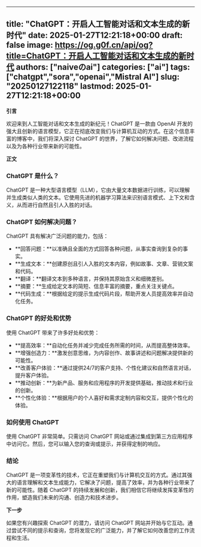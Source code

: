 
---
title: "ChatGPT：开启人工智能对话和文本生成的新时代"
date: 2025-01-27T12:21:18+00:00
draft: false
image: https://og.g0f.cn/api/og?title=ChatGPT：开启人工智能对话和文本生成的新时代
authors: ["naiveのai"]
categories: ["ai"]
tags: ["chatgpt","sora","openai","Mistral AI"]
slug: "20250127122118"
lastmod: 2025-01-27T12:21:18+00:00
---
**引言**

欢迎来到人工智能对话和文本生成的新纪元！ChatGPT 是一款由 OpenAI 开发的强大且创新的语言模型，它正在彻底改变我们与计算机互动的方式。在这个信息丰富的博客中，我们将深入探讨 ChatGPT 的世界，了解它如何解决问题、改进流程以及为各种行业带来新的可能性。

**正文**

### ChatGPT 是什么？

ChatGPT 是一种大型语言模型（LLM），它由大量文本数据进行训练，可以理解并生成类似人类的文本。它使用先进的机器学习算法来识别语言模式、上下文和含义，从而进行自然且引人入胜的对话。

### ChatGPT 如何解决问题？

ChatGPT 具有解决广泛问题的能力，包括：

- **回答问题：**以准确且全面的方式回答各种问题，从事实查询到复杂的事实。
- **生成文本：**创建原创且引人入胜的文本内容，例如故事、文章、营销文案和代码。
- **翻译：**翻译文本到多种语言，并保持其原始含义和细微差别。
- **摘要：**生成给定文本的简短、信息丰富的摘要，重点关注关键点。
- **代码生成：**根据给定的提示生成代码片段，帮助开发人员提高效率并自动化任务。

### ChatGPT 的好处和优势

使用 ChatGPT 带来了许多好处和优势：

- **提高效率：**自动化任务并减少完成任务所需的时间，从而提高整体效率。
- **增强创造力：**激发创意思维，为内容创作、故事讲述和问题解决提供新的可能性。
- **改善客户体验：**通过提供24/7的客户支持、个性化建议和自然语言对话，提升客户体验。
- **推动创新：**为新产品、服务和应用程序的开发提供基础，推动技术和行业的创新。
- **个性化体验：**根据用户的个人喜好和需求定制内容和交互，提供个性化的体验。

### 如何使用 ChatGPT

使用 ChatGPT 非常简单。只需访问 ChatGPT 网站或通过集成到第三方应用程序中访问它。然后，您可以输入您的查询或提示，并获得定制的响应。

### 结论

ChatGPT 是一项变革性的技术，它正在重塑我们与计算机交互的方式。通过其强大的语言理解和文本生成能力，它解决了问题，提高了效率，并为各种行业带来了新的可能性。随着 ChatGPT 的持续发展和创新，我们相信它将继续发挥变革性的作用，塑造我们未来的沟通、创造力和技术进步。

**下一步**

如果您有兴趣探索 ChatGPT 的潜力，请访问 ChatGPT 网站并开始与它互动。通过尝试不同的提示和查询，您将发现它的广泛能力，并了解它如何改善您的工作流程和生活。